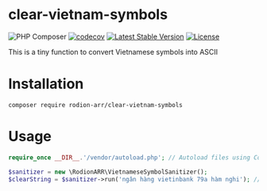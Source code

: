 # clear-vietnam-symbols

![PHP Composer](https://github.com/rodion-arr/clear-vietnam-symbols/workflows/PHP%20Composer/badge.svg) [![codecov](https://codecov.io/gh/rodion-arr/clear-vietnam-symbols/branch/master/graph/badge.svg)](https://codecov.io/gh/rodion-arr/clear-vietnam-symbols) [![Latest Stable Version](https://poser.pugx.org/rodion-arr/clear-vietnam-symbols/v/stable)](https://packagist.org/packages/rodion-arr/clear-vietnam-symbols) [![License](https://poser.pugx.org/rodion-arr/clear-vietnam-symbols/license)](https://packagist.org/packages/rodion-arr/clear-vietnam-symbols)

This is a tiny function to convert Vietnamese symbols into ASCII

# Installation
`composer require rodion-arr/clear-vietnam-symbols`

# Usage
```php
require_once __DIR__.'/vendor/autoload.php'; // Autoload files using Composer

$sanitizer = new \RodionARR\VietnameseSymbolSanitizer();
$clearString = $sanitizer->run('ngân hàng vietinbank 79a hàm nghi'); // ngan hang vietinbank 79a ham nghi
```
